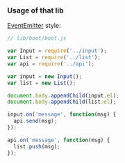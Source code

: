 
### Usage of that lib

[EventEmitter](http://nodejs.org/api/events.html) style:

```js
// lib/boot/boot.js

var Input = require('../input');
var List = require('../list');
var api = require('../api');

var input = new Input();
var list = new List();

document.body.appendChild(input.el);
document.body.appendChild(list.el);

input.on('message', function(msg) {
  api.send(msg);
});

api.on('message', function(msg) {
  list.push(msg);
});
```


